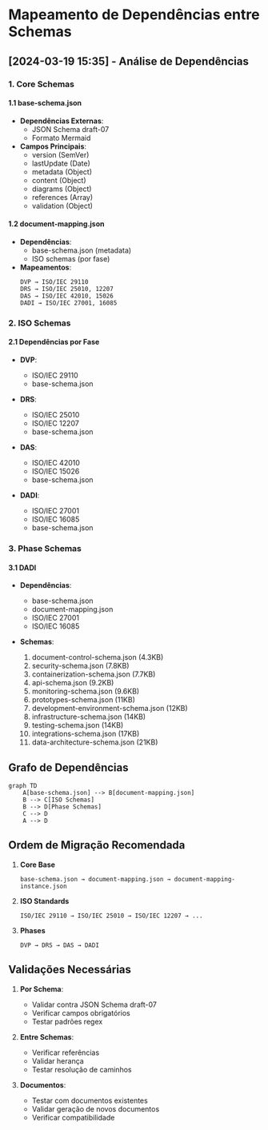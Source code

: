 # Mapeamento de Dependências entre Schemas

## [2024-03-19 15:35] - Análise de Dependências

### 1. Core Schemas

#### 1.1 base-schema.json
- **Dependências Externas**:
  - JSON Schema draft-07
  - Formato Mermaid
- **Campos Principais**:
  - version (SemVer)
  - lastUpdate (Date)
  - metadata (Object)
  - content (Object)
  - diagrams (Object)
  - references (Array)
  - validation (Object)

#### 1.2 document-mapping.json
- **Dependências**:
  - base-schema.json (metadata)
  - ISO schemas (por fase)
- **Mapeamentos**:
  ```
  DVP → ISO/IEC 29110
  DRS → ISO/IEC 25010, 12207
  DAS → ISO/IEC 42010, 15026
  DADI → ISO/IEC 27001, 16085
  ```

### 2. ISO Schemas

#### 2.1 Dependências por Fase
- **DVP**:
  - ISO/IEC 29110
  - base-schema.json

- **DRS**:
  - ISO/IEC 25010
  - ISO/IEC 12207
  - base-schema.json

- **DAS**:
  - ISO/IEC 42010
  - ISO/IEC 15026
  - base-schema.json

- **DADI**:
  - ISO/IEC 27001
  - ISO/IEC 16085
  - base-schema.json

### 3. Phase Schemas

#### 3.1 DADI
- **Dependências**:
  - base-schema.json
  - document-mapping.json
  - ISO/IEC 27001
  - ISO/IEC 16085

- **Schemas**:
  1. document-control-schema.json (4.3KB)
  2. security-schema.json (7.8KB)
  3. containerization-schema.json (7.7KB)
  4. api-schema.json (9.2KB)
  5. monitoring-schema.json (9.6KB)
  6. prototypes-schema.json (11KB)
  7. development-environment-schema.json (12KB)
  8. infrastructure-schema.json (14KB)
  9. testing-schema.json (14KB)
  10. integrations-schema.json (17KB)
  11. data-architecture-schema.json (21KB)

## Grafo de Dependências

```mermaid
graph TD
    A[base-schema.json] --> B[document-mapping.json]
    B --> C[ISO Schemas]
    B --> D[Phase Schemas]
    C --> D
    A --> D
```

## Ordem de Migração Recomendada

1. **Core Base**
   ```
   base-schema.json → document-mapping.json → document-mapping-instance.json
   ```

2. **ISO Standards**
   ```
   ISO/IEC 29110 → ISO/IEC 25010 → ISO/IEC 12207 → ...
   ```

3. **Phases**
   ```
   DVP → DRS → DAS → DADI
   ```

## Validações Necessárias

1. **Por Schema**:
   - Validar contra JSON Schema draft-07
   - Verificar campos obrigatórios
   - Testar padrões regex

2. **Entre Schemas**:
   - Verificar referências
   - Validar herança
   - Testar resolução de caminhos

3. **Documentos**:
   - Testar com documentos existentes
   - Validar geração de novos documentos
   - Verificar compatibilidade 